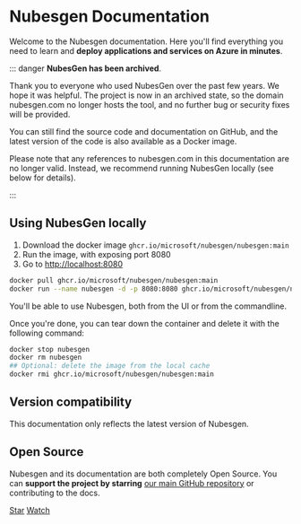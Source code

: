 # Nubesgen Documentation

Welcome to the Nubesgen documentation. Here you'll find everything you need to learn and **deploy applications and services on Azure in minutes**.

::: danger
**NubesGen has been archived**.

Thank you to everyone who used NubesGen over the past few years. We hope it was helpful. The project is now in an archived state, so the domain nubesgen.com no longer hosts the tool, and no further bug or security fixes will be provided.

You can still find the source code and documentation on GitHub, and the latest version of the code is also available as a Docker image.

Please note that any references to nubesgen.com in this documentation are no longer valid. Instead, we recommend running NubesGen locally (see below for details).

:::

## Using NubesGen locally

1. Download the docker image `ghcr.io/microsoft/nubesgen/nubesgen:main`
1. Run the image, with exposing port 8080
1. Go to [http://localhost:8080](http://localhost:8080)

```bash
docker pull ghcr.io/microsoft/nubesgen/nubesgen:main
docker run --name nubesgen -d -p 8080:8080 ghcr.io/microsoft/nubesgen/nubesgen:main
```

You'll be able to use Nubesgen, both from the UI or from the commandline. 

Once you're done, you can tear down the container and delete it with the following command:

```bash
docker stop nubesgen
docker rm nubesgen
## Optional: delete the image from the local cache
docker rmi ghcr.io/microsoft/nubesgen/nubesgen:main

```

## Version compatibility

This documentation only reflects the latest version of Nubesgen.


## Open Source

Nubesgen and its documentation are both completely Open Source. You can **support the project by starring** [our main GitHub repository](https://github.com/microsoft/nubesgen) or contributing to the docs. 

<a class="github-button" href="https://github.com/microsoft/nubesgen" data-icon="octicon-star" data-size="large" data-show-count="true" aria-label="Star microsoft/nubesgen on GitHub">Star</a>
<a class="github-button" href="https://github.com/microsoft/nubesgen/subscription" data-icon="octicon-eye" data-size="large" data-show-count="true" aria-label="Watch microsoft/nubesgen on GitHub">Watch</a>

